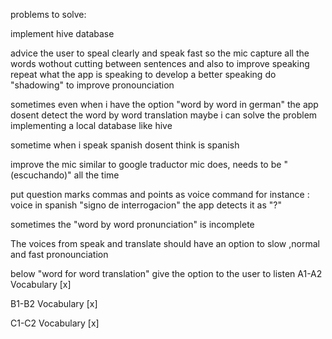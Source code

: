 problems to solve:


implement hive database

advice the user to speal clearly and speak fast so the mic capture all the words wothout cutting between sentences
and also to improve speaking repeat what the app is speaking to develop a better speaking
do "shadowing" to improve pronounciation


sometimes even when i have the option "word by word in german" the app dosent detect the word by word translation 
maybe i can solve the problem implementing a local database like hive

sometime when i speak spanish dosent think is spanish

improve the mic similar to google traductor mic does, needs to be "(escuchando)" all the time

put question marks commas and points as voice command for instance : voice in spanish "signo de interrogacion" the app detects it as "?"


sometimes the "word by word pronunciation" is incomplete

The voices from speak and translate should have an option to slow ,normal and fast pronounciation


below "word for word translation" give the option to the user to listen
A1-A2 Vocabulary [x]

B1-B2 Vocabulary [x]

C1-C2 Vocabulary [x]
